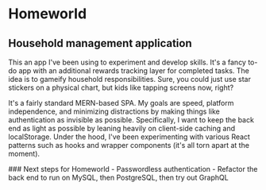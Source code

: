 # Homeworld
Household management application
---
<p>
This an app I've been using to experiment and develop skills. It's a fancy to-do app with an additional rewards tracking layer for completed tasks. The idea is to gameify household responsibilities. Sure, you could just use star stickers on a physical chart, but kids like tapping screens now, right?
</p>
<p>
It's a fairly standard MERN-based SPA. My goals are speed, platform independence, and minimizing distractions by making things like authentication as invisible as possible. Specifically, I want to keep the back end as light as possible by leaning heavily on client-side caching and localStorage. Under the hood, I've been experimenting with various React patterns such as hooks and wrapper components (it's all torn apart at the moment).
</p>
### Next steps for Homeworld
- Passwordless authentication
- Refactor the back end to run on MySQL, then PostgreSQL, then try out GraphQL
